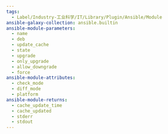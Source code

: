```yaml
---
tags:
  - Label/Industry-工业科学/IT/Library/Plugin/Ansible/Module
ansible-galaxy-collection: ansible.builtin
ansible-module-parameters:
  - name
  - deb
  - update_cache
  - state
  - upgrade
  - only_upgrade
  - allow_downgrade
  - force
ansible-module-attributes:
  - check_mode
  - diff_mode
  - platform
ansible-module-returns:
  - cache_update_time
  - cache_updated
  - stderr
  - stdout
---
```

